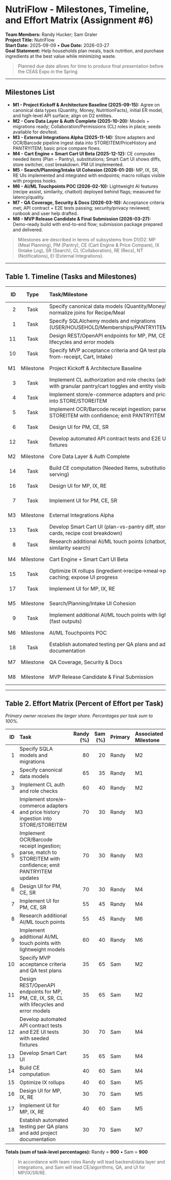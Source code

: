 # NutriFlow - Milestones, Timeline, and Effort Matrix (Assignment #6)

**Team Members:** Randy Hucker; Sam Graler  
**Project Title:** NutriFlow  
**Start Date:** 2025-09-09 • **Due Date:** 2026-03-27  
**Goal Statement:** Help households plan meals, track nutrition, and purchase ingredients at the best value while minimizing waste.

> Planned due date allows for time to produce final presentation before the CEAS Expo in the Spring

---

## Milestones List

- **M1 - Project Kickoff & Architecture Baseline (2025-09-15):** Agree on canonical data types (Quantity, Money, NutritionFacts), initial ER model, and high-level API surface; align on D2 entities.
- **M2 - Core Data Layer & Auth Complete (2025-10-20):** Models + migrations ready; Collaboration/Permissions (CL) roles in place; seeds available for dev/test.
- **M3 - External Integrations Alpha (2025-11-14):** Store adapters and OCR/Barcode pipeline ingest data into STOREITEM/PriceHistory and PANTRYITEM; basic price compare flows.
- **M4 - Cart Engine + Smart Cart UI Beta (2025-12-12):** CE computes needed items (Plan − Pantry), substitutions; Smart Cart UI shows diffs, store switcher, cost breakdown. PM UI implemented.
- **M5 - Search/Planning/Intake UI Cohesion (2026-01-20):** MP, IX, SR, RE UIs implemented and integrated with endpoints; macro rollups visible with progress hooks.
- **M6 - AI/ML Touchpoints POC (2026-02-10):** Lightweight AI features (recipe assist, similarity, chatbot) deployed behind flags; measured for latency/quality.
- **M7 - QA Coverage, Security & Docs (2026-03-10):** Acceptance criteria met; API contract + E2E tests passing; security/privacy reviewed; runbook and user help drafted.
- **M8 - MVP Release Candidate & Final Submission (2026-03-27):** Demo-ready build with end-to-end flow; submission package prepared and delivered.

> Milestones are described in terms of subsystems from D1/D2: MP (Meal Planning), PM (Pantry), CE (Cart Engine & Price Compare), IX (Intake Log), SR (Search), CL (Collaboration), RE (Recs), NT (Notifications), EI (External Integrations).

---

## Table 1. Timeline (Tasks and Milestones)

|  ID |   Type    | Task/Milestone                                                                                                           | Owner (Primary) | Start      | End / Planned  | Dependencies | Associated Milestone(s) |
| --: | :-------: | :----------------------------------------------------------------------------------------------------------------------- | :-------------- | :--------- | :------------- | :----------- | :---------------------- |
|   2 |   Task    | Specify canonical data models (Quantity/Money/NutritionFacts) and normalize joins for Recipe/Meal                        | Randy           | 2025-09-09 | 2025-09-15     | -            | M1                      |
|   1 |   Task    | Specify SQLAlchemy models and migrations (USER/HOUSEHOLD/Memberships/PANTRYITEM/CART/STORE/LOG)                          | Randy           | 2025-09-09 | 2025-10-06     | -            | M2                      |
|  11 |   Task    | Design REST/OpenAPI endpoints for MP, PM, CE, IX, SR, CL with lifecycles and error models                                | Sam             | 2025-09-12 | 2025-10-01     | 1,2          | M2, M4                  |
|  10 |   Task    | Specify MVP acceptance criteria and QA test plans (Plan, Pantry-from-receipt, Cart, Intake)                              | Sam             | 2025-09-15 | 2025-09-26     | 1,2          | M2, M7                  |
|  M1 | Milestone | Project Kickoff & Architecture Baseline                                                                                  | -               | -          | **2025-09-15** | see tasks    | -                       |
|   3 |   Task    | Implement CL authorization and role checks (admin/member/viewer) with granular pantry/cart toggles and entity visibility | Randy           | 2025-10-01 | 2025-10-20     | 1,11,10      | M2                      |
|   4 |   Task    | Implement store/e-commerce adapters and price history ingestion into STORE/STOREITEM                                     | Randy           | 2025-10-06 | 2025-11-07     | 1            | M3, M4                  |
|   5 |   Task    | Implement OCR/Barcode receipt ingestion; parse, match to STOREITEM with confidence; emit PANTRYITEM updates              | Randy           | 2025-10-10 | 2025-11-14     | 1            | M3, M4                  |
|   6 |   Task    | Design UI for PM, CE, SR                                                                                                 | Randy           | 2025-10-15 | 2025-11-05     | 1,2,11       | M4                      |
|  12 |   Task    | Develop automated API contract tests and E2E UI tests with seeded fixtures                                               | Sam             | 2025-10-20 | 2025-11-20     | 11,10        | M4, M7                  |
|  M2 | Milestone | Core Data Layer & Auth Complete                                                                                          | -               | -          | **2025-10-20** | see tasks    | -                       |
|  14 |   Task    | Build CE computation (Needed Items, substitutions, price-per-serving)                                                    | Sam             | 2025-10-25 | 2025-11-30     | 1,3          | M4                      |
|  16 |   Task    | Design UI for MP, IX, RE                                                                                                 | Sam             | 2025-11-01 | 2025-11-20     | 11,10        | M5                      |
|   7 |   Task    | Implement UI for PM, CE, SR                                                                                              | Randy           | 2025-11-06 | 2025-12-10     | 6,4,5,14     | M4, M5                  |
|  M3 | Milestone | External Integrations Alpha                                                                                              | -               | -          | **2025-11-14** | see tasks    | -                       |
|  13 |   Task    | Develop Smart Cart UI (plan-vs-pantry diff, store switcher, price cards, recipe cost breakdown)                          | Sam             | 2025-11-10 | 2025-12-12     | 7,4,14       | M4                      |
|   8 |   Task    | Research additional AI/ML touch points (chatbot, custom recipes, similarity search)                                      | Randy           | 2025-12-01 | 2026-01-10     | 4,5          | M6                      |
|  M4 | Milestone | Cart Engine + Smart Cart UI Beta                                                                                         | -               | -          | **2025-12-12** | see tasks    | -                       |
|  15 |   Task    | Optimize IX rollups (ingredient→recipe→meal→plan→intake) and caching; expose UI progress                                 | Sam             | 2025-12-15 | 2026-01-15     | 1,11,10      | M5,                     |
|  17 |   Task    | Implement UI for MP, IX, RE                                                                                              | Sam             | 2025-11-21 | 2026-01-20     | 16,15,12     | M5,                     |
|  M5 | Milestone | Search/Planning/Intake UI Cohesion                                                                                       | -               | -          | **2026-01-20** | see tasks    | -                       |
|   9 |   Task    | Implement additional AI/ML touch points with lightweight models (fast outputs)                                           | Randy           | 2026-01-11 | 2026-02-10     | 8            | M6,                     |
|  M6 | Milestone | AI/ML Touchpoints POC                                                                                                    | -               | -          | **2026-02-10** | see tasks    | -                       |
|  18 |   Task    | Establish automated testing per QA plans and add project documentation                                                   | Sam             | 2026-02-01 | 2026-03-10     | 10,12,17     | M7, M8                  |
|  M7 | Milestone | QA Coverage, Security & Docs                                                                                             | -               | -          | **2026-03-10** | see tasks    | -                       |
|  M8 | Milestone | MVP Release Candidate & Final Submission                                                                                 | -               | -          | **2026-03-27** | see tasks    | -                       |

---

## Table 2. Effort Matrix (Percent of Effort per Task)

_Primary owner receives the larger share. Percentages per task sum to 100%._

|  ID | Task                                                                                                        | Randy (%) | Sam (%) | Primary | Associated Milestone |
| --: | :---------------------------------------------------------------------------------------------------------- | --------: | ------: | :------ | :------------------- |
|   1 | Specify SQLA models and migrations                                                                          |        80 |      20 | Randy   | M2                   |
|   2 | Specify canonical data models                                                                               |        65 |      35 | Randy   | M1                   |
|   3 | Implement CL auth and role checks                                                                           |        60 |      40 | Randy   | M2                   |
|   4 | Implement store/e-commerce adapters and price history ingestion into STORE/STOREITEM                        |        70 |      30 | Randy   | M3                   |
|   5 | Implement OCR/Barcode receipt ingestion; parse, match to STOREITEM with confidence; emit PANTRYITEM updates |        70 |      30 | Randy   | M3                   |
|   6 | Design UI for PM, CE, SR                                                                                    |        70 |      30 | Randy   | M4                   |
|   7 | Implement UI for PM, CE, SR                                                                                 |        55 |      45 | Randy   | M4                   |
|   8 | Research additional AI/ML touch points                                                                      |        55 |      45 | Randy   | M6                   |
|   9 | Implement additional AI/ML touch points with lightweight models                                             |        60 |      40 | Randy   | M6                   |
|  10 | Specify MVP acceptance criteria and QA test plans                                                           |        35 |      65 | Sam     | M2                   |
|  11 | Design REST/OpenAPI endpoints for MP, PM, CE, IX, SR, CL with lifecycles and error models                   |        35 |      65 | Sam     | M2                   |
|  12 | Develop automated API contract tests and E2E UI tests with seeded fixtures                                  |        30 |      70 | Sam     | M4                   |
|  13 | Develop Smart Cart UI                                                                                       |        35 |      65 | Sam     | M4                   |
|  14 | Build CE computation                                                                                        |        40 |      60 | Sam     | M4                   |
|  15 | Optimize IX rollups                                                                                         |        40 |      60 | Sam     | M5                   |
|  16 | Design UI for MP, IX, RE                                                                                    |        30 |      70 | Sam     | M5                   |
|  17 | Implement UI for MP, IX, RE                                                                                 |        40 |      60 | Sam     | M5                   |
|  18 | Establish automated testing per QA plans and add project documentation                                      |        30 |      70 | Sam     | M7                   |

**Totals (sum of task-level percentages):** Randy = **900** • Sam = **900**

> In accordance with team roles Randy will lead backend/data layer and integrations, and Sam will lead CE/algorithms, QA, and UI for MP/IX/SR/RE.
